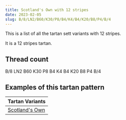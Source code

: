 ```yaml
---
title: Scotland's Own with 12 stripes
date: 2023-02-05
slug: B/8/LN2/B60/K30/P8/B4/K4/B4/K20/B8/P4/B/4
---
```

This is a list of all the tartan sett variants with 12 stripes.

It is a 12 stripes tartan.


## Thread count
B/8 LN2 B60 K30 P8 B4 K4 B4 K20 B8 P4 B/4

## Examples of this tartan pattern

| Tartan Variants |
|---------------|
| [Scotland's Own](/variants/b/8/ln2/b60/k30/p8/b4/k4/b4/k20/b8/p4/b/4-b304080-k000000-lne0e0e0-p800080)||
